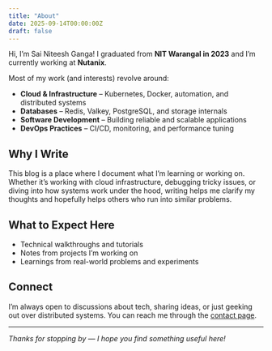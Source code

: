 ```yaml
---
title: "About"
date: 2025-09-14T00:00:00Z
draft: false
---
```


Hi, I’m Sai Niteesh Ganga! I graduated from **NIT Warangal in 2023** and I’m currently working at **Nutanix**.  

Most of my work (and interests) revolve around:  
- **Cloud & Infrastructure** – Kubernetes, Docker, automation, and distributed systems  
- **Databases** – Redis, Valkey, PostgreSQL, and storage internals  
- **Software Development** – Building reliable and scalable applications  
- **DevOps Practices** – CI/CD, monitoring, and performance tuning  

## Why I Write

This blog is a place where I document what I’m learning or working on. Whether it’s working with cloud infrastructure, debugging tricky issues, or diving into how systems work under the hood, writing helps me clarify my thoughts and hopefully helps others who run into similar problems.
 

## What to Expect Here

- Technical walkthroughs and tutorials  
- Notes from projects I’m working on    
- Learnings from real-world problems and experiments  

## Connect

I’m always open to discussions about tech, sharing ideas, or just geeking out over distributed systems. You can reach me through the [contact page](/contact/).  

---

*Thanks for stopping by — I hope you find something useful here!*  
